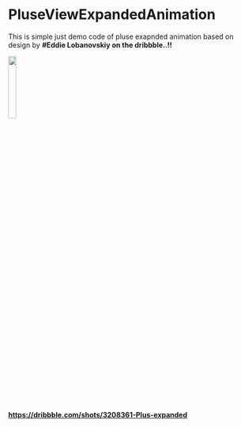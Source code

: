 # PluseViewExpandedAnimation
This is simple just demo code of pluse exapnded animation based on design by <b>#Eddie Lobanovskiy on the dribbble..!!
</br>

<img src="https://cloud.githubusercontent.com/assets/14991878/25173078/841c7e54-2510-11e7-99c2-32346bf383bd.gif" width="18%"></img> 
</br>

<a href="https://dribbble.com/shots/3208361-Plus-expanded">https://dribbble.com/shots/3208361-Plus-expanded</a>
